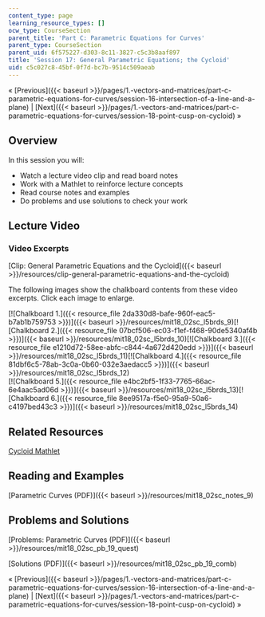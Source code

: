 ```yaml
---
content_type: page
learning_resource_types: []
ocw_type: CourseSection
parent_title: 'Part C: Parametric Equations for Curves'
parent_type: CourseSection
parent_uid: 6f575227-d303-8c11-3827-c5c3b8aaf897
title: 'Session 17: General Parametric Equations; the Cycloid'
uid: c5c027c8-45bf-0f7d-bc7b-9514c509aeab
---
```


« [Previous]({{< baseurl >}}/pages/1.-vectors-and-matrices/part-c-parametric-equations-for-curves/session-16-intersection-of-a-line-and-a-plane) | [Next]({{< baseurl >}}/pages/1.-vectors-and-matrices/part-c-parametric-equations-for-curves/session-18-point-cusp-on-cycloid) »

Overview
--------

In this session you will:

*   Watch a lecture video clip and read board notes
*   Work with a Mathlet to reinforce lecture concepts
*   Read course notes and examples
*   Do problems and use solutions to check your work

Lecture Video
-------------

### Video Excerpts

[Clip: General Parametric Equations and the Cycloid]({{< baseurl >}}/resources/clip-general-parametric-equations-and-the-cycloid)

The following images show the chalkboard contents from these video excerpts. Click each image to enlarge.

[![Chalkboard 1.]({{< resource_file 2da330d8-bafe-960f-eac5-b7ab1b759753 >}})]({{< baseurl >}}/resources/mit18_02sc_l5brds_9)[![Chalkboard 2.]({{< resource_file 07bcf506-ec03-f1ef-f468-90de5340af4b >}})]({{< baseurl >}}/resources/mit18_02sc_l5brds_10)[![Chalkboard 3.]({{< resource_file e1210d72-58ee-abfc-c844-4a672d420edd >}})]({{< baseurl >}}/resources/mit18_02sc_l5brds_11)[![Chalkboard 4.]({{< resource_file 81dbf6c5-78ab-3c0a-0b60-032e3aedacc5 >}})]({{< baseurl >}}/resources/mit18_02sc_l5brds_12)  
[![Chalkboard 5.]({{< resource_file e4bc2bf5-1f33-7765-66ac-6e4aac5ad06d >}})]({{< baseurl >}}/resources/mit18_02sc_l5brds_13)[![Chalkboard 6.]({{< resource_file 8ee9517a-f5e0-95a9-50a6-c4197bed43c3 >}})]({{< baseurl >}}/resources/mit18_02sc_l5brds_14)

Related Resources
-----------------

[Cycloid Mathlet](/ans7870/18/18.02SC/f10/mathlets/wheel.html "Open in a new window.")

Reading and Examples
--------------------

[Parametric Curves (PDF)]({{< baseurl >}}/resources/mit18_02sc_notes_9)

Problems and Solutions
----------------------

[Problems: Parametric Curves (PDF)]({{< baseurl >}}/resources/mit18_02sc_pb_19_quest)

[Solutions (PDF)]({{< baseurl >}}/resources/mit18_02sc_pb_19_comb)

« [Previous]({{< baseurl >}}/pages/1.-vectors-and-matrices/part-c-parametric-equations-for-curves/session-16-intersection-of-a-line-and-a-plane) | [Next]({{< baseurl >}}/pages/1.-vectors-and-matrices/part-c-parametric-equations-for-curves/session-18-point-cusp-on-cycloid) »